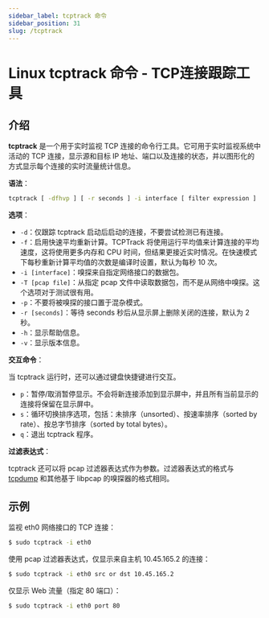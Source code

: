 ```yaml
---
sidebar_label: tcptrack 命令
sidebar_position: 31
slug: /tcptrack
---
```


# Linux tcptrack 命令 - TCP连接跟踪工具



## 介绍

**tcptrack** 是一个用于实时监视 TCP 连接的命令行工具。它可用于实时监视系统中活动的 TCP 连接，显示源和目标 IP 地址、端口以及连接的状态，并以图形化的方式显示每个连接的实时流量统计信息。

**语法**：

```bash
tcptrack [ -dfhvp ] [ -r seconds ] -i interface [ filter expression ]
```

**选项**：

- `-d`：仅跟踪 tcptrack 启动后启动的连接，不要尝试检测已有连接。
- `-f`：启用快速平均重新计算。TCPTrack 将使用运行平均值来计算连接的平均速度，这将使用更多内存和 CPU 时间，但结果更接近实时情况。在快速模式下每秒重新计算平均值的次数是编译时设置，默认为每秒 10 次。
- `-i [interface]`：嗅探来自指定网络接口的数据包。
- `-T [pcap file]`：从指定 pcap 文件中读取数据包，而不是从网络中嗅探。这个选项对于测试很有用。
- `-p`：不要将被嗅探的接口置于混杂模式。
- `-r [seconds]`：等待 seconds 秒后从显示屏上删除关闭的连接，默认为 2 秒。
- `-h`：显示帮助信息。
- `-v`：显示版本信息。

**交互命令**：

当 tcptrack 运行时，还可以通过键盘快捷键进行交互。

- `p`：暂停/取消暂停显示。不会将新连接添加到显示屏中，并且所有当前显示的连接将保留在显示屏中。
- `s`：循环切换排序选项，包括：未排序（unsorted）、按速率排序（sorted by rate）、按总字节排序（sorted by total bytes）。
- `q`：退出 tcptrack 程序。

**过滤表达式**：

tcptrack 还可以将 pcap 过滤器表达式作为参数。过滤器表达式的格式与 [tcpdump](/linux-command/tcpdump/) 和其他基于 libpcap 的嗅探器的格式相同。



## 示例

监视 eth0 网络接口的 TCP 连接：

```bash
$ sudo tcptrack -i eth0
```

使用 pcap 过滤器表达式，仅显示来自主机 10.45.165.2 的连接：

```bash
$ sudo tcptrack -i eth0 src or dst 10.45.165.2
```

仅显示 Web 流量（指定 80 端口）：

```bash
$ sudo tcptrack -i eth0 port 80
```
